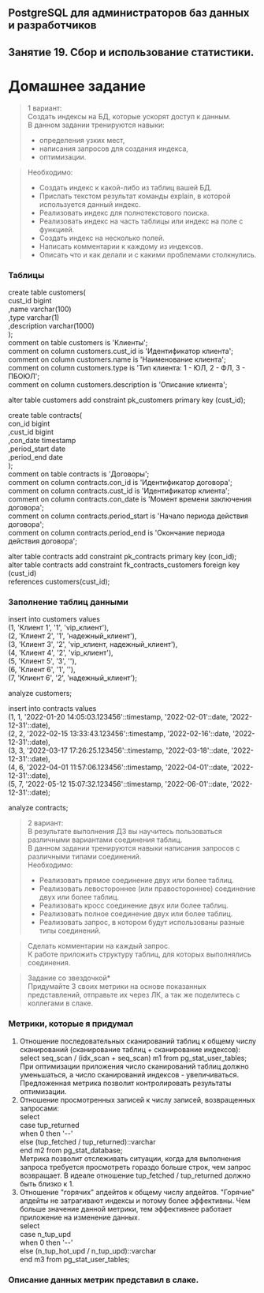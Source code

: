 ## PostgreSQL для администраторов баз данных и разработчиков ##  
## Занятие 19. Сбор и использование статистики. ##  
# Домашнее задание # 

>1 вариант:  
>Создать индексы на БД, которые ускорят доступ к данным.  
>В данном задании тренируются навыки:  
> * определения узких мест,  
> * написания запросов для создания индекса,  
> * оптимизации.  

>Необходимо:  
> * Создать индекс к какой-либо из таблиц вашей БД.  
> * Прислать текстом результат команды explain, в которой используется данный индекс.  
> * Реализовать индекс для полнотекстового поиска.  
> * Реализовать индекс на часть таблицы или индекс на поле с функцией.  
> * Создать индекс на несколько полей.  
> * Написать комментарии к каждому из индексов.  
> * Описать что и как делали и с какими проблемами столкнулись.  

### Таблицы ###
create table customers(  
   cust_id     bigint  
  ,name        varchar(100)  
  ,type        varchar(1)  
  ,description varchar(1000)  
);  
comment on table customers is 'Клиенты';  
comment on column customers.cust_id     is 'Идентификатор клиента';  
comment on column customers.name        is 'Наименование клиента';  
comment on column customers.type        is 'Тип клиента: 1 - ЮЛ, 2 - ФЛ, 3 - ПБОЮЛ';  
comment on column customers.description is 'Описание клиента';  

alter table customers add constraint pk_customers primary key (cust_id);  

create table contracts(  
   con_id       bigint  
  ,cust_id      bigint  
  ,con_date     timestamp  
  ,period_start date  
  ,period_end   date  
);  
comment on table contracts is 'Договоры';  
comment on column contracts.con_id       is 'Идентификатор договора';  
comment on column contracts.cust_id      is 'Идентификатор клиента';  
comment on column contracts.con_date     is 'Момент времени заключения договора';  
comment on column contracts.period_start is 'Начало периода действия договора';  
comment on column contracts.period_end   is 'Окончание периода действия договора';  

alter table contracts add constraint pk_contracts primary key (con_id);  
alter table contracts add constraint fk_contracts_customers foreign key (cust_id)  
  references customers(cust_id);  

### Заполнение таблиц данными ###

insert into customers values  
  (1, 'Клиент 1', '1', 'vip_клиент'),  
  (2, 'Клиент 2', '1', 'надежный_клиент'),  
  (3, 'Клиент 3', '2', 'vip_клиент, надежный_клиент'),  
  (4, 'Клиент 4', '2', 'vip_клиент'),  
  (5, 'Клиент 5', '3', ''),  
  (6, 'Клиент 6', '1', ''),  
  (7, 'Клиент 6', '2', 'надежный_клиент');  
 
analyze customers;  

insert into contracts values  
  (1, 1, '2022-01-20 14:05:03.123456'::timestamp, '2022-02-01'::date, '2022-12-31'::date),  
  (2, 2, '2022-02-15 13:33:43.123456'::timestamp, '2022-02-16'::date, '2022-12-31'::date),   
  (3, 3, '2022-03-17 17:26:25.123456'::timestamp, '2022-03-18'::date, '2022-12-31'::date),   
  (4, 6, '2022-04-01 11:57:06.123456'::timestamp, '2022-04-01'::date, '2022-12-31'::date),   
  (5, 7, '2022-05-12 15:07:32.123456'::timestamp, '2022-06-01'::date, '2022-12-31'::date);  

 analyze contracts;   

>2 вариант:  
>В результате выполнения ДЗ вы научитесь пользоваться различными вариантами соединения таблиц.  
>В данном задании тренируются навыки написания запросов с различными типами соединений.  
>Необходимо:  
> * Реализовать прямое соединение двух или более таблиц.  
> * Реализовать левостороннее (или правостороннее) соединение двух или более таблиц.  
> * Реализовать кросс соединение двух или более таблиц.  
> * Реализовать полное соединение двух или более таблиц.  
> * Реализовать запрос, в котором будут использованы разные типы соединений.  

>Сделать комментарии на каждый запрос.  
>К работе приложить структуру таблиц, для которых выполнялись соединения.  

>Задание со звездочкой*  
>Придумайте 3 своих метрики на основе показанных представлений, отправьте их через ЛК, а так же поделитесь с коллегами в слаке.  

### Метрики, которые я придумал ###

1. Отношение последовательных сканирований таблиц к общему числу сканирований (сканирование таблиц + сканирование индексов):  
select seq_scan / (idx_scan + seq_scan) m1 from pg_stat_user_tables;  
При оптимизации приложения число сканирований таблиц должно уменьшаться, а число сканирований индексов - увеличиваться. Предложенная метрика позволит контролировать результаты оптимизации.  
2. Отношение просмотренных записей к числу записей, возвращенных запросами:  
select  
  case tup_returned  
    when 0 then '--'  
    else (tup_fetched / tup_returned)::varchar  
  end m2 from pg_stat_database;  
Метрика позволит отслеживать ситуации, когда для выполнения запроса требуется просмотреть гораздо больше строк, чем запрос возвращает. В идеале отношение tup_fetched / tup_returned должно быть близко к 1.  
3. Отношение "горячих" апдейтов к общему числу апдейтов. "Горячие" апдейты не затрагивают индексы и потому более эффективны. Чем больше значение данной метрики, тем эффективнее работает приложение на изменение данных.  
select  
  case n_tup_upd  
    when 0 then '--'  
    else (n_tup_hot_upd / n_tup_upd)::varchar  
  end m3 from pg_stat_user_tables;  

### Описание данных метрик представил в слаке. ###
